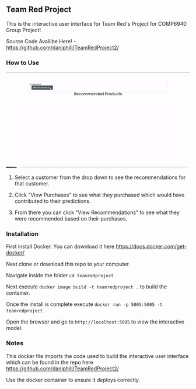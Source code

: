 ## Team Red Project

This is the interactive user interface for Team Red's Project for COMP6940 Group Project!

Source Code Availibe Here! - https://github.com/danjphill/TeamRedProject2/

### How to Use
![alt text](https://raw.githubusercontent.com/danjphill/teamredproject/master/preview.gif "Interactive Page in Motion")

1. Select a customer from the drop down to see the recommendations for that customer. 

1. Click "View Purchases" to see what they purchased which would have contributed to their predictions. 

1. From there you can click "View Recommendations" to see what they were recommended based on their purchases. 

### Installation

First install Docker. You can download it here https://docs.docker.com/get-docker/ 

Next clone or download this repo to your computer. 

Navigate inside the folder `cd teamredproject`

Next execute `docker image build -t teamredproject .` to build the container. 

Once the install is complete execute `docker run -p 5005:5005 -t teamredproject`

Open the browser and go to `http://localhost:5005` to view the interactive model. 


### Notes

This docker file imports the code used to build the interactive user interface which can be found in the repo here https://github.com/danjphill/TeamRedProject2/

Use the docker container to ensure it deploys correctly. 
